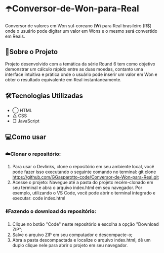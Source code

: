 # ☂️Conversor-de-Won-para-Real
Conversor de valores em Won sul-coreano (₩) para Real brasileiro (R$) onde o usuário pode digitar um valor em Wons e o mesmo será convertido em Reais.

## 📝Sobre o Projeto
Projeto desenvolvido com a temática da série Round 6 tem como objetivo demonstrar um cálculo rápido entre as duas moedas, contanto uma interface intuitiva e prática onde o usuário pode inserir um valor em Won e obter o resultado equivalente em Real instantaneamente.

## 🛠️Tecnologias Utilizadas
+ ◯ HTML
+ △ CSS
+ □ JavaScript

## 💻Como usar
### ☁️Clonar o repositório:
1. Para usar o Devlinks, clone o repositório em seu ambiente local, você pode fazer isso executando o seguinte comando no terminal: git clone https://github.com/GGasparotto-code/Conversor-de-Won-para-Real.git
2. Acesse o projeto: Navegue até a pasta do projeto recém-clonado em seu terminal e abra o arquivo index.html em seu navegador. Por exemplo, utilizando o VS Code, você pode abrir o terminal integrado e executar: code index.html

### ⬇️Fazendo o download do repositório:
1. Clique no botão "Code" neste repositório e escolha a opção "Download ZIP";
2. Salve o arquivo ZIP em seu computador e descompacte-o;
3. Abra a pasta descompactada e localize o arquivo index.html, dê um duplo clique nele para abrir o projeto em seu navegador.
